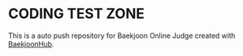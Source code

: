 # CODING TEST ZONE

This is a auto push repository for Baekjoon Online Judge created with [BaekjoonHub](https://github.com/BaekjoonHub/BaekjoonHub).
